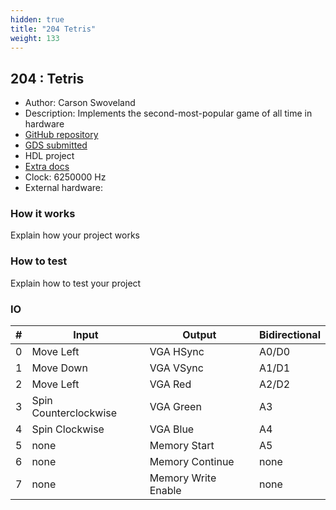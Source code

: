 ```yaml
---
hidden: true
title: "204 Tetris"
weight: 133
---
```


## 204 : Tetris

* Author: Carson Swoveland
* Description: Implements the second-most-popular game of all time in hardware
* [GitHub repository](https://github.com/SuperTails/tt-tetris)
* [GDS submitted](https://github.com/SuperTails/tt-tetris/actions/runs/6700094713)
* HDL project
* [Extra docs]()
* Clock: 6250000 Hz
* External hardware: 



### How it works

Explain how your project works


### How to test

Explain how to test your project


### IO

| # | Input        | Output       | Bidirectional      |
|---|--------------|--------------| -------------------|
| 0 | Move Left  | VGA HSync | A0/D0 |
| 1 | Move Down  | VGA VSync | A1/D1 |
| 2 | Move Left  | VGA Red | A2/D2 |
| 3 | Spin Counterclockwise  | VGA Green | A3 |
| 4 | Spin Clockwise  | VGA Blue | A4 |
| 5 | none  | Memory Start | A5 |
| 6 | none  | Memory Continue | none |
| 7 | none  | Memory Write Enable | none |
